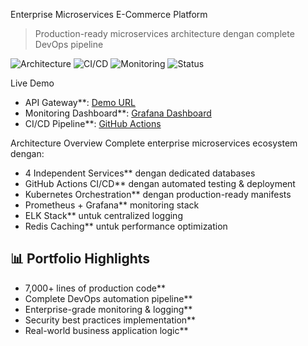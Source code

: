 
Enterprise Microservices E-Commerce Platform

> Production-ready microservices architecture dengan complete DevOps pipeline

![Architecture](https://img.shields.io/badge/Architecture-Microservices-blue)
![CI/CD](https://img.shields.io/badge/CI%2FCD-GitHub%20Actions-green)
![Monitoring](https://img.shields.io/badge/Monitoring-Prometheus%20%2B%20Grafana-orange)
![Status](https://img.shields.io/badge/Status-Production%20Ready-brightgreen)

Live Demo
- API Gateway**: [Demo URL](https://your-demo-url.com)
- Monitoring Dashboard**: [Grafana Dashboard](https://your-grafana-url.com)
- CI/CD Pipeline**: [GitHub Actions](https://github.com/Rayhan1967/microservice-platform/actions)

Architecture Overview
Complete enterprise microservices ecosystem dengan:
- 4 Independent Services** dengan dedicated databases
- GitHub Actions CI/CD** dengan automated testing & deployment
- Kubernetes Orchestration** dengan production-ready manifests
- Prometheus + Grafana** monitoring stack
- ELK Stack** untuk centralized logging
- Redis Caching** untuk performance optimization

## 📊 Portfolio Highlights
- 7,000+ lines of production code**
- Complete DevOps automation pipeline**
- Enterprise-grade monitoring & logging**
- Security best practices implementation**
- Real-world business application logic**
